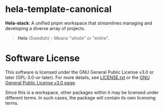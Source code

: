 # hela-template-canonical

**Hela-stack**: A unified pnpm workspace that streamlines managing and developing a diverse array of projects.

> **Hela** (Swedish) - Means "whole" or "entire".


# Software License

This software is licensed under the GNU General Public License v3.0 or later (GPL-3.0-or-later). For more details, see [LICENSE.txt](./LICENSE.txt) or the [GNU General Public License v3.0 page](https://www.gnu.org/licenses/gpl-3.0-standalone.html).

Since this is a workspace, other packages within it may be licensed under different terms. In such cases, the package will contain its own licensing terms.
